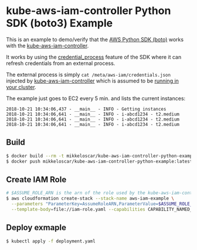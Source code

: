 # kube-aws-iam-controller Python SDK (boto3) Example

This is an example to demo/verify that the [AWS Python
SDK (boto)](https://github.com/boto/botocore) works with the
[kube-aws-iam-controller](https://github.com/mikkeloscar/kube-aws-iam-controller).

It works by using the
[credential_process](https://docs.aws.amazon.com/cli/latest/topic/config-vars.html#sourcing-credentials-from-external-processes)
feature of the SDK where it can refresh credentials from an external process.

The external process is simply `cat /meta/aws-iam/credentials.json` injected by
[kube-aws-iam-controller](https://github.com/mikkeloscar/kube-aws-iam-controller)
which is assumed to be [running in your
cluster](https://github.com/mikkeloscar/kube-aws-iam-controller#setup).

The example just goes to EC2 every 5 min. and lists the current instances:

```
2018-10-21 10:34:06,437 - __main__ - INFO - Getting instances
2018-10-21 10:34:06,641 - __main__ - INFO - i-abcd1234 - t2.medium
2018-10-21 10:34:06,641 - __main__ - INFO - i-abcd1234 - t2.medium
2018-10-21 10:34:06,641 - __main__ - INFO - i-abcd1234 - t2.medium
```

## Build

```bash
$ docker build --rm -t mikkeloscar/kube-aws-iam-controller-python-example:latest .
$ docker push mikkeloscar/kube-aws-iam-controller-python-example:latest
```

## Create IAM Role

```bash
# $ASSUME_ROLE_ARN is the arn of the role used by the kube-aws-iam-controller deployment
$ aws cloudformation create-stack --stack-name aws-iam-example \
  --parameters "ParameterKey=AssumeRoleARN,ParameterValue=$ASSUME_ROLE_ARN" \
  --template-body=file://iam-role.yaml --capabilities CAPABILITY_NAMED_IAM
```

## Deploy exmaple

```bash
$ kubectl apply -f deployment.yaml
```
